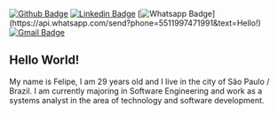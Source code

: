 [![Github Badge](https://img.shields.io/badge/-Github-000?style=for-the-badge&logo=Github&logoColor=white&link=https://github.com/felipebacelo)](https://github.com/felipebacelo)
[![Linkedin Badge](https://img.shields.io/badge/-LinkedIn-blue?style=for-the-badge&logo=Linkedin&logoColor=white&link=https://www.linkedin.com/in/felipebacelo/)](https://www.linkedin.com/in/felipebacelo/)
[![Whatsapp Badge](https://img.shields.io/badge/-Whatsapp-4CA143?style=for-the-badge&logo=whatsapp&logoColor=white&link=https://api.whatsapp.com/send?phone=5511997471991&text=Hello!)](https://api.whatsapp.com/send?phone=5511997471991&text=Hello!)
[![Gmail Badge](https://img.shields.io/badge/-Gmail-c14438?style=for-the-badge&logo=Gmail&logoColor=white&link=mailto:felipe.bacelo10@gmail.com)](mailto:felipe.bacelo10@gmail.com)

## Hello World!

My name is Felipe, I am 29 years old and I live in the city of São Paulo / Brazil. I am currently majoring in Software Engineering and work as a systems analyst in the area of technology and software development.
